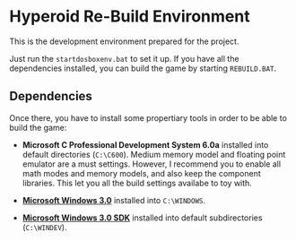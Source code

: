 Hyperoid Re-Build Environment
=============================

This is the development environment prepared for the project.

Just run the `startdosboxenv.bat` to set it up. If you have all the dependencies installed, you
can build the game by starting `REBUILD.BAT`.


Dependencies
------------

Once there, you have to install some propertiary tools in order to be able to build the game:

* **Microsoft C Professional Development System 6.0a** installed into default directories
  (`C:\C600`). Medium memory model and floating point emulator are a must settings. However, I
  recommend you to enable all math modes and memory models, and also keep the component
  libraries. This let you all the build settings availabe to toy with.

* **[Microsoft Windows 3.0][]** installed into `C:\WINDOWS`.

* **[Microsoft Windows 3.0 SDK][]** installed into default subdirectories (`C:\WINDEV`).

[Microsoft Windows 3.0]: https://archive.org/details/windows-3.0-cd-rom.ver.-3.0.-multi-eng
[Microsoft Windows 3.0 SDK]: https://archive.org/details/microsoft-windows-software-development-kit-v3.0
